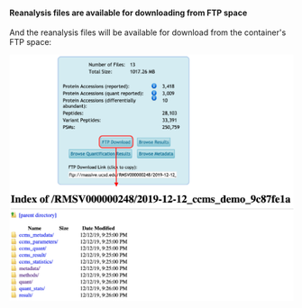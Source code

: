 

#### Reanalysis files are available for downloading from FTP space
And the reanalysis files will be available for download from the container's FTP space:

![](img/submit_quant_reanalyses/datasetpage_reanalysis_ftp_link_iprg.png)

